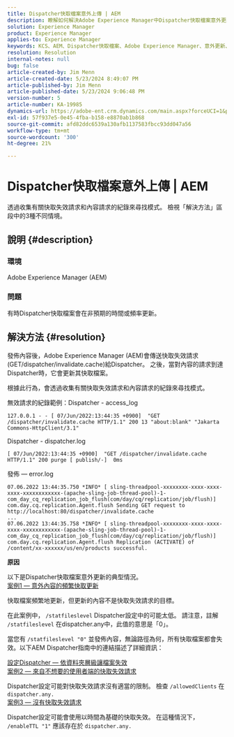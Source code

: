 ```yaml
---
title: Dispatcher快取檔案意外上傳 | AEM
description: 瞭解如何解決Adobe Experience Manager中Dispatcher快取檔案意外更新的問題。
solution: Experience Manager
product: Experience Manager
applies-to: Experience Manager
keywords: KCS、AEM、Dispatcher快取檔案、Adobe Experience Manager、意外更新、疑難排解、dispatcher.any
resolution: Resolution
internal-notes: null
bug: false
article-created-by: Jim Menn
article-created-date: 5/23/2024 8:49:07 PM
article-published-by: Jim Menn
article-published-date: 5/23/2024 9:06:48 PM
version-number: 5
article-number: KA-19985
dynamics-url: https://adobe-ent.crm.dynamics.com/main.aspx?forceUCI=1&pagetype=entityrecord&etn=knowledgearticle&id=0baf35e1-4519-ef11-9f8a-6045bd006268
exl-id: 57f937e5-0e45-4fba-b158-e8870ab1b868
source-git-commit: afd82ddc6539a130afb1137583fbcc93dd047a56
workflow-type: tm+mt
source-wordcount: '300'
ht-degree: 21%

---
```


# Dispatcher快取檔案意外上傳 | AEM


透過收集有關快取失效請求和內容請求的紀錄來尋找模式。 檢視「解決方法」區段中的3種不同情境。

## 說明 {#description}


### <b>環境</b>

Adobe Experience Manager (AEM)

### <b>問題</b>

有時Dispatcher快取檔案會在非預期的時間或頻率更新。


## 解決方法 {#resolution}


發佈內容後，Adobe Experience Manager (AEM)會傳送快取失效請求(GET/dispatcher/invalidate.cache)給Dispatcher。 之後，當對內容的請求到達Dispatcher時，它會更新其快取檔案。

根據此行為，會透過收集有關快取失效請求和內容請求的紀錄來尋找模式。

無效請求的紀錄範例：Dispatcher - access_log<br>

```
127.0.0.1 - - [ 07/Jun/2022:13:44:35 +0900]  "GET /dispatcher/invalidate.cache HTTP/1.1" 200 13 "about:blank" "Jakarta Commons-HttpClient/3.1"
```

Dispatcher - dispatcher.log<br>

```
[ 07/Jun/2022:13:44:35 +0900]  "GET /dispatcher/invalidate.cache HTTP/1.1" 200 purge [ publish/-]  0ms
```

發佈 — error.log<br>

```
07.06.2022 13:44:35.750 *INFO* [ sling-threadpool-xxxxxxxx-xxxx-xxxx-xxxx-xxxxxxxxxxxx-(apache-sling-job-thread-pool)-1-com_day_cq_replication_job_flush(com/day/cq/replication/job/flush)]  com.day.cq.replication.Agent.flush Sending GET request to http://localhost:80/dispatcher/invalidate.cache
...
07.06.2022 13:44:35.758 *INFO* [ sling-threadpool-xxxxxxxx-xxxx-xxxx-xxxx-xxxxxxxxxxxx-(apache-sling-job-thread-pool)-1-com_day_cq_replication_job_flush(com/day/cq/replication/job/flush)]  com.day.cq.replication.Agent.flush Replication (ACTIVATE) of /content/xx-xxxxxx/us/en/products successful.
```




<b>原因</b>

以下是Dispatcher快取檔案意外更新的典型情況。
 <br>
<u>案例1 — 意外內容的頻繁快取更新</u>

快取檔案頻繁地更新，但更新的內容不是快取失效請求的目標。

在此案例中， `/statfileslevel` Dispatcher設定中的可能太低。 請注意，註解 `/statfileslevel` 在dispatcher.any中，此值的意思是「0」。

當您有 `/statfileslevel "0"` 並發佈內容，無論路徑為何，所有快取檔案都會失效。以下AEM Dispatcher指南中的連結描述了詳細資訊：

[設定Dispatcher — 依資料夾層級讓檔案失效](https://experienceleague.adobe.com/docs/experience-manager-dispatcher/using/configuring/dispatcher-configuration.html?lang=zh-Hant#invalidating-files-by-folder-level)
 <br>
<u>案例2 — 來自不想要的使用者端的快取失效請求</u>

Dispatcher設定可能對快取失效請求沒有適當的限制。 檢查 `/allowedClients` 在 `dispatcher.any.`
 <br>
<u>案例3 — 沒有快取失效請求</u>

Dispatcher設定可能會使用以時間為基礎的快取失效。 在這種情況下， `/enableTTL "1"` 應該存在於 `dispatcher.any.`
